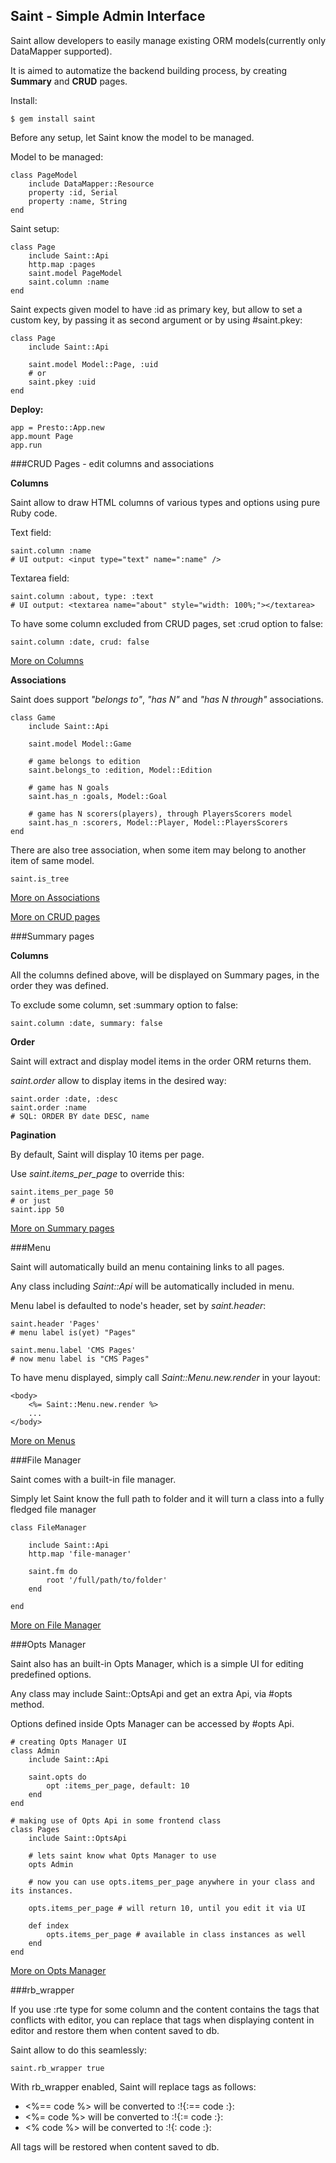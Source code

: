 Saint - Simple Admin Interface
---

Saint allow developers to easily manage existing ORM models(currently only DataMapper supported).

It is aimed to automatize the backend building process, by creating **Summary** and **CRUD** pages.

Install:

    $ gem install saint

Before any setup, let Saint know the model to be managed.

Model to be managed:

    class PageModel
        include DataMapper::Resource
        property :id, Serial
        property :name, String
    end

Saint setup:

    class Page
        include Saint::Api
        http.map :pages
        saint.model PageModel
        saint.column :name
    end

Saint expects given model to have :id as primary key, but allow to set a custom key,
by passing it as second argument or by using #saint.pkey:

    class Page
        include Saint::Api

        saint.model Model::Page, :uid
        # or
        saint.pkey :uid
    end

**Deploy:**

    app = Presto::App.new
    app.mount Page
    app.run

###CRUD Pages - edit columns and associations

**Columns**

Saint allow to draw HTML columns of various types and options using pure Ruby code.

Text field:

    saint.column :name
    # UI output: <input type="text" name=":name" />

Textarea field:

    saint.column :about, type: :text
    # UI output: <textarea name="about" style="width: 100%;"></textarea>


To have some column excluded from CRUD pages, set :crud option to false:

    saint.column :date, crud: false

[More on Columns](saint/blob/master/Columns.md)

**Associations**

Saint does support *"belongs to"*, *"has N"* and *"has N through"* associations.

    class Game
        include Saint::Api

        saint.model Model::Game

        # game belongs to edition
        saint.belongs_to :edition, Model::Edition

        # game has N goals
        saint.has_n :goals, Model::Goal

        # game has N scorers(players), through PlayersScorers model
        saint.has_n :scorers, Model::Player, Model::PlayersScorers
    end

There are also tree association, when some item may belong to another item of same model.

    saint.is_tree

[More on Associations](saint/blob/master/Associations.md)

[More on CRUD pages](saint/blob/master/CRUDPages.md)

###Summary pages

**Columns**

All the columns defined above, will be displayed on Summary pages,
in the order they was defined.

To exclude some column, set :summary option to false:

    saint.column :date, summary: false

**Order**

Saint will extract and display model items in the order ORM returns them.

*saint.order* allow to display items in the desired way:

    saint.order :date, :desc
    saint.order :name
    # SQL: ORDER BY date DESC, name

**Pagination**

By default, Saint will display 10 items per page.

Use *saint.items_per_page* to override this:

    saint.items_per_page 50
    # or just
    saint.ipp 50

[More on Summary pages](saint/blob/master/SummaryPages.md)

###Menu

Saint will automatically build an menu containing links to all pages.

Any class including *Saint::Api* will be automatically included in menu.

Menu label is defaulted to node's header, set by *saint.header*:

    saint.header 'Pages'
    # menu label is(yet) "Pages"

    saint.menu.label 'CMS Pages'
    # now menu label is "CMS Pages"

To have menu displayed, simply call *Saint::Menu.new.render* in your layout:

    <body>
        <%= Saint::Menu.new.render %>
        ...
    </body>

[More on Menus](saint/blob/master/Menu.md)

###File Manager

Saint comes with a built-in file manager.

Simply let Saint know the full path to folder and it will turn a class into a fully fledged file manager

    class FileManager

        include Saint::Api
        http.map 'file-manager'

        saint.fm do
            root '/full/path/to/folder'
        end

    end

[More on File Manager](saint/blob/master/FileManager.md)


###Opts Manager

Saint also has an built-in Opts Manager, which is a simple UI for editing predefined options.

Any class may include Saint::OptsApi and get an extra Api, via #opts method.

Options defined inside Opts Manager can be accessed by #opts Api.

    # creating Opts Manager UI
    class Admin
        include Saint::Api

        saint.opts do
            opt :items_per_page, default: 10
        end
    end

    # making use of Opts Api in some frontend class
    class Pages
        include Saint::OptsApi

        # lets saint know what Opts Manager to use
        opts Admin

        # now you can use opts.items_per_page anywhere in your class and its instances.

        opts.items_per_page # will return 10, until you edit it via UI

        def index
            opts.items_per_page # available in class instances as well
        end
    end

[More on Opts Manager](saint/blob/master/OptsManager.md)

###rb_wrapper

If you use :rte type for some column and the content contains the tags
that conflicts with editor, you can replace that tags when displaying content in editor
and restore them when content saved to db.

Saint allow to do this seamlessly:

    saint.rb_wrapper true

With rb_wrapper enabled, Saint will replace tags as follows:

*   <%== code %> will be converted to :!{:== code :}:
*   <%= code %> will be converted to :!{:= code :}:
*   <% code %> will be converted to :!{: code :}:

All tags will be restored when content saved to db.
